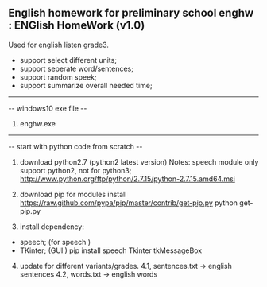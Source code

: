 English homework for preliminary school
enghw : ENGlish HomeWork (v1.0)
---------------------------------
Used for english listen grade3.
- support select different units;
- support seperate word/sentences;
- support random speek;
- support summarize overall needed time;

---------------------------------
-- windows10 exe file --
1. enghw.exe

---------------------------------
-- start with python code from scratch --
1. download python2.7 (python2 latest version)
Notes: speech module only support python2,
not for python3;
http://www.python.org/ftp/python/2.7.15/python-2.7.15.amd64.msi

2. download pip for modules install
https://raw.github.com/pypa/pip/master/contrib/get-pip.py
python get-pip.py

3. install dependency:
- speech; (for speech )
- TKinter; (GUI )
pip install speech Tkinter tkMessageBox
 
4. update for different variants/grades.
4.1, sentences.txt ->  english sentences
4.2, words.txt -> english words

